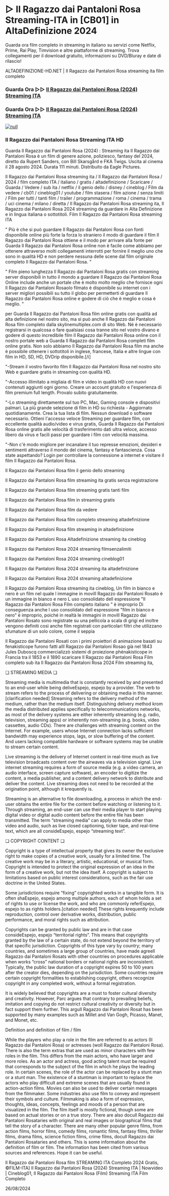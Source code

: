 # ▷ Il Ragazzo dai Pantaloni Rosa Streaming-ITA in [CB01] in AltaDefinizione 2024

Guarda ora film completo in streaming in italiano su servizi come Netflix, Prime, Rai Play, Timvision e altre piattaforme di streaming. Trova collegamenti per il download gratuito, informazioni su DVD/Bluray e date di rilascio!

ALTADEFINIZIONE-HD.NET | Il Ragazzo dai Pantaloni Rosa streaming ita film completo

### Guarda Ora ▷▷ [Il Ragazzo dai Pantaloni Rosa (2024) Streaming ITA](https://t.co/gI2jm6CpnK)

### Guarda Ora ▷▷ [Il Ragazzo dai Pantaloni Rosa (2024) Streaming ITA](https://t.co/gI2jm6CpnK)

[![null](https://static.wixstatic.com/media/855a25_043b5abeb4ae4d35ac003198e7fe56ed~mv2.gif)](https://t.co/gI2jm6CpnK)

### Il Ragazzo dai Pantaloni Rosa Streaming ITA HD

Guarda Il Ragazzo dai Pantaloni Rosa (2024) : Streaming ita Il Ragazzo dai Pantaloni Rosa è un film di genere azione, poliziesco, fantasy del 2024, diretto da Rupert Sanders, con Bill Skarsgård e FKA Twigs. Uscita al cinema il 28 agosto 2024. Durata 111 minuti. Distribuito da Eagle Pictures.

Il Ragazzo dai Pantaloni Rosa streaming ita / Il Ragazzo dai Pantaloni Rosa / 2024 / film completo ITA / italiano / gratis / altadefinizione / Scaricare / Guarda / Vedere / sub ita / netflix / il genio dello / disney / cineblog / Film da vedere / cb01 / cineblog01 / youtube / film stasera / film azione / senza limiti / Film per tutti / tanti film / trailer / programmazione / roma / cinema / trama / uci cinema / milano / diretta / Il Ragazzo dai Pantaloni Rosa streaming ita, Il Ragazzo dai Pantaloni Rosa 2024 streaming da guardare in Alta Definizione e in lingua italiana o sottotitoli. Film Il Ragazzo dai Pantaloni Rosa streaming ITA

" Più è che si può guardare Il Ragazzo dai Pantaloni Rosa con fonti disponibile online più forte la forza lo straniero il modo di guardare il film Il Ragazzo dai Pantaloni Rosa ottiene e il modo per arrivare alla fonte per Guarda Il Ragazzo dai Pantaloni Rosa online non è facile come abbiamo per ottenere attraverso molti collegamenti interrotti per fornire il meglio uno che sono in qualità HD e non perdere nessuna delle scene dal film originale completo Il Ragazzo dai Pantaloni Rosa. "

" Film pieno lunghezza Il Ragazzo dai Pantaloni Rosa gratis con streaming server disponibili in tutto il mondo a guardare Il Ragazzo dai Pantaloni Rosa Online include anche un portale che è molto molto meglio che fornisce ogni Il Ragazzo dai Pantaloni Rosaolo filmato è disponibile su internet con i server migliori possibili su tutto il globo per permetterti di guardare Il Ragazzo dai Pantaloni Rosa online e godere di ciò che è meglio e cosa è meglio. "

per Guarda Il Ragazzo dai Pantaloni Rosa film online gratis con qualità ad alta definizione nel nostro sito, ma si può anche Il Ragazzo dai Pantaloni Rosa film completo dalla skylinemultiplex.com di sito Web. Né è necessario registrarsi in qualcosa o fare qualsiasi cosa tranne sito nel vostro divano e godere di questo incredibile film Il Ragazzo dai Pantaloni Rosa online con il nostro portale web a Guarda Il Ragazzo dai Pantaloni Rosa completi film online gratis. Non solo abbiamo Il Ragazzo dai Pantaloni Rosa film ma anche è possibile ottenere i sottotitoli in inglese, francese, Italia e altre lingue con film in HD, SD, HD, DVDrip disponibile.[/i]

"-Stream il vostro favorito film Il Ragazzo dai Pantaloni Rosa nel nostro sito Web e guardare gratis in streaming con qualità HD.

"-Accesso illimitato a migliaia di film e video in qualità HD con nuovi contenuti aggiunti ogni giorno. Creare un account gratuito e l'esperienza di film premium full length. Provalo subito gratuitamente.

"-Lo streaming direttamente sul tuo PC, Mac, Gaming console e dispositivi palmari. La più grande selezione di film in HD su richiesta - Aggiornato quotidianamente. Crea la tua lista di film. Nessun download o software necessario. Ottieni l'accesso veloce Streaming per guardare film, con eccellente qualità audio/video e virus gratis, Guarda Il Ragazzo dai Pantaloni Rosa online gratis alle velocità di trasferimento dati ultra veloce, accesso libero da virus e facili passi per guardare i film con velocità massima.

"-Non c'è modo migliore per incanalare il tuo represse emozioni, desideri e sentimenti attraverso il mondo del cinema, fantasy e fantascienza. Cosa state aspettando? Login per controllare la connessione a internet e visitare il film Il Ragazzo dai Pantaloni Rosa.

Il Ragazzo dai Pantaloni Rosa film il genio dello streaming

Il Ragazzo dai Pantaloni Rosa film streaming ita gratis senza registrazione

Il Ragazzo dai Pantaloni Rosa film streaming gratis tanti film

Il Ragazzo dai Pantaloni Rosa film in streaming gratis

Il Ragazzo dai Pantaloni Rosa film da vedere

Il Ragazzo dai Pantaloni Rosa film completo streaming altadefinizione

Il Ragazzo dai Pantaloni Rosa film streaming in altadefinizione

Il Ragazzo dai Pantaloni Rosa Altadefinizione streaming ita cineblog

Il Ragazzo dai Pantaloni Rosa 2024 streaming filmsenzalimiti

Il Ragazzo dai Pantaloni Rosa 2024 streaming cineblog01

Il Ragazzo dai Pantaloni Rosa 2024 streaming ita altadefinizione

Il Ragazzo dai Pantaloni Rosa 2024 streaming altadefinizione

Il Ragazzo dai Pantaloni Rosa streaming ita cineblog, Un film in bianco e nero è un film nel quale l immagine in moviIl Ragazzo dai Pantaloni Rosato è un immagine in bianco e nero L uso consolidato dell espressione "Il Ragazzo dai Pantaloni Rosa Film completo italiano " è improprio Di conseguenza anche l uso consolidato dell espressione "film in bianco e nero" è improprio, poiché in realtà le immagini in moviIl Ragazzo dai Pantaloni Rosato sono registrate su una pellicola a scala di grigi ed inoltre vengono definiti così anche film registrati con particolari filtri che utilizzano sfumature di un solo colore, come il seppia

Il Ragazzo dai Pantaloni Rosati con i primi proiettori di animazione basati su fenakisticope furono fatti alIl Ragazzo dai Pantaloni Rosao già nel 1843 Jules Duboscq commercializzò sistemi di proiezione phénakisticope in Francia tra il 1853 e il 1890 scaricare Il Ragazzo dai Pantaloni Rosa Film completo sub ita Il Ragazzo dai Pantaloni Rosa 2024 Film streaming ita,

❏ STREAMING MEDIA ❏

Streaming media is multimedia that is constantly received by and presented to an end-user while being deliveEspejo, espejo by a provider. The verb to stream refers to the process of delivering or obtaining media in this manner.[clarification needed] Streaming refers to the delivery method of the medium, rather than the medium itself. Distinguishing delivery method krom the media distributed applies specifically to telecommunications networks, as most of the delivery systems are either inherently streaming (e.g. radio, television, streaming apps) or inherently non-streaming (e.g. books, video cassettes, audio CDs). There are challenges with streaming content on the Internet. For example, users whose Internet connection lacks sufficient bandwidth may experience stops, lags, or slow buffering of the content. And users lacking compatible hardware or software systems may be unable to stream certain content.

Live streaming is the delivery of Internet content in real-time much as live television broadcasts content over the airwaves via a television signal. Live internet streaming requires a form of source media (e.g. a video camera, an audio interface, screen capture software), an encoder to digitize the content, a media publisher, and a content delivery network to distribute and deliver the content. Live streaming does not need to be recorded at the origination point, although it krequently is.

Streaming is an alternative to file downloading, a process in which the end-user obtains the entire file for the content before watching or listening to it. Through streaming, an end-user can use their media player to start playing digital video or digital audio content before the entire file has been transmitted. The term “streaming media” can apply to media other than video and audio, such as live closed captioning, ticker tape, and real-time text, which are all consideEspejo, espejo “streaming text”.

❏ COPYRIGHT CONTENT ❏

Copyright is a type of intellectual property that gives its owner the exclusive right to make copies of a creative work, usually for a limited time. The creative work may be in a literary, artistic, educational, or musical form. Copyright is intended to protect the original expression of an idea in the form of a creative work, but not the idea itself. A copyright is subject to limitations based on public interest considerations, such as the fair use doctrine in the United States.

Some jurisdictions require “fixing” copyrighted works in a tangible form. It is often shaEspejo, espejo among multiple authors, each of whom holds a set of rights to use or license the work, and who are commonly referEspejo, espejo to as rights holders.[citation needed] These rights krequently include reproduction, control over derivative works, distribution, public performance, and moral rights such as attribution.

Copyrights can be granted by public law and are in that case consideEspejo, espejo “territorial rights”. This means that copyrights granted by the law of a certain state, do not extend beyond the territory of that specific jurisdiction. Copyrights of this type vary by country; many countries, and sometimes a large group of countries, have made agreeIl Ragazzo dai Pantaloni Rosats with other countries on procedures applicable when works “cross” national borders or national rights are inconsistent. Typically, the public law duration of a copyright expires 50 to 100 years after the creator dies, depending on the jurisdiction. Some countries require certain copyright formalities to establishing copyright, others recognize copyright in any completed work, without a formal registration.

It is widely believed that copyrights are a must to foster cultural diversity and creativity. However, Parc argues that contrary to prevailing beliefs, imitation and copying do not restrict cultural creativity or diversity but in fact support them further. This arguIl Ragazzo dai Pantaloni Rosat has been supported by many examples such as Millet and Van Gogh, Picasso, Manet, and Monet, etc.

Definition and definition of film / film

While the players who play a role in the film are referred to as actors (Il Ragazzo dai Pantaloni Rosa) or actresses (woIl Ragazzo dai Pantaloni Rosa). There is also the term extras that are used as minor characters with few roles in the film. This differs from the main actors, who have larger and more roles. As an actor and actress, good acting talent must be required that corresponds to the subject of the film in which he plays the leading role. In certain scenes, the role of the actor can be replaced by a stunt man or a stunt man. The existence of a stuntman is important to replace the actors who play difficult and extreme scenes that are usually found in action-action films. Movies can also be used to deliver certain messages from the filmmaker. Some industries also use film to convey and represent their symbols and culture. Filmmaking is also a form of expression, thoughts, ideas, concepts, feelings and moods of a person that are visualized in the film. The film itself is mostly fictional, though some are based on actual stories or on a true story. There are also docuIl Ragazzo dai Pantaloni Rosataries with original and real images or biographical films that tell the story of a character. There are many other popular genre films, from action films, horror films, comedy films, romantic films, fantasy films, thriller films, drama films, science fiction films, crime films, docuIl Ragazzo dai Pantaloni Rosataries and others. This is some information about the definition of film or film. The information has been cited from various sources and references. Hope it can be useful.

Il Ragazzo dai Pantaloni Rosa film STREAMING ITA Completo 2024 Gratis, ©FILM-ITA] Il Ragazzo dai Pantaloni Rosa (2024) Streaming ITA | Nowvideo | Cineblog01, Il Ragazzo dai Pantaloni Rosa (Film) Streaming ITA Film Completo

26/08/2024
